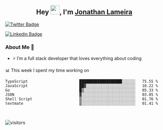<h2 align="center">Hey <img src="https://github.com/TheDudeThatCode/TheDudeThatCode/blob/master/Assets/Hi.gif" width="29">, I'm <a href="https://www.linkedin.com/in/jonathanlameira/">Jonathan Lameira</a></h2>

[![Twitter Badge](https://img.shields.io/badge/-@jlameira-3333cc?style=flat-square&labelColor=3333cc&logo=twitter&logoColor=white&link=https://twitter.com/jlameira)](https://twitter.com/jlameira) 
  
[![Linkedin Badge](https://img.shields.io/badge/-Jonathan%20Lameira-3333cc?style=flat-square&logo=Linkedin&logoColor=white&link=https://www.linkedin.com/in/jonathanlameira/)](https://www.linkedin.com/in/jonathanlameira/)


### About Me 🚀
- ⚡  I’m a full stack developer that loves everything about coding</br>

<!-- ![Jonathan Lameira github stats](https://github-readme-stats.vercel.app/api?username=jlameirameli&show_icons=true&hide_border=true)&nbsp;&nbsp; -->

📊 This week I spent my time working on
<!--START_SECTION:waka-->

```text
TypeScript                       ███████████████████░░░░░░   75.55 %
JavaScript                       ██▓░░░░░░░░░░░░░░░░░░░░░░   10.22 %
Go                               █▒░░░░░░░░░░░░░░░░░░░░░░░   05.33 %
JSON                             ▓░░░░░░░░░░░░░░░░░░░░░░░░   03.05 %
Shell Script                     ▒░░░░░░░░░░░░░░░░░░░░░░░░   01.76 %
textmate                         ▒░░░░░░░░░░░░░░░░░░░░░░░░   01.41 %
```

<!--END_SECTION:waka-->

<br />

![visitors](https://visitor-badge.laobi.icu/badge?page_id=jlameirameli.jlameirameli)
